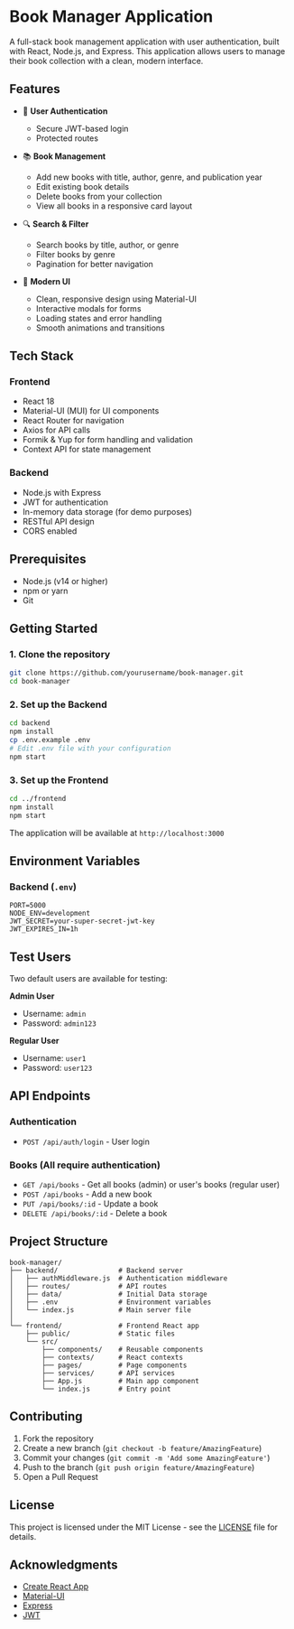 # Book Manager Application

A full-stack book management application with user authentication, built with React, Node.js, and Express. This application allows users to manage their book collection with a clean, modern interface.

## Features

- 🔐 **User Authentication**
  - Secure JWT-based login
  - Protected routes

- 📚 **Book Management**
  - Add new books with title, author, genre, and publication year
  - Edit existing book details
  - Delete books from your collection
  - View all books in a responsive card layout

- 🔍 **Search & Filter**
  - Search books by title, author, or genre
  - Filter books by genre
  - Pagination for better navigation

- 🎨 **Modern UI**
  - Clean, responsive design using Material-UI
  - Interactive modals for forms
  - Loading states and error handling
  - Smooth animations and transitions

## Tech Stack

### Frontend
- React 18
- Material-UI (MUI) for UI components
- React Router for navigation
- Axios for API calls
- Formik & Yup for form handling and validation
- Context API for state management

### Backend
- Node.js with Express
- JWT for authentication
- In-memory data storage (for demo purposes)
- RESTful API design
- CORS enabled

## Prerequisites

- Node.js (v14 or higher)
- npm or yarn
- Git

## Getting Started

### 1. Clone the repository
```bash
git clone https://github.com/yourusername/book-manager.git
cd book-manager
```

### 2. Set up the Backend
```bash
cd backend
npm install
cp .env.example .env
# Edit .env file with your configuration
npm start
```

### 3. Set up the Frontend
```bash
cd ../frontend
npm install
npm start
```

The application will be available at `http://localhost:3000`

## Environment Variables

### Backend (`.env`)
```
PORT=5000
NODE_ENV=development
JWT_SECRET=your-super-secret-jwt-key
JWT_EXPIRES_IN=1h
```

## Test Users

Two default users are available for testing:

**Admin User**
- Username: `admin`
- Password: `admin123`

**Regular User**
- Username: `user1`
- Password: `user123`

## API Endpoints

### Authentication
- `POST /api/auth/login` - User login

### Books (All require authentication)
- `GET /api/books` - Get all books (admin) or user's books (regular user)
- `POST /api/books` - Add a new book
- `PUT /api/books/:id` - Update a book
- `DELETE /api/books/:id` - Delete a book

## Project Structure

```
book-manager/
├── backend/               # Backend server
│   ├── authMiddleware.js  # Authentication middleware
│   ├── routes/            # API routes
│   ├── data/              # Initial Data storage
│   ├── .env               # Environment variables
│   └── index.js           # Main server file
│
└── frontend/              # Frontend React app
    ├── public/            # Static files
    └── src/
        ├── components/    # Reusable components
        ├── contexts/      # React contexts
        ├── pages/         # Page components
        ├── services/      # API services
        ├── App.js         # Main app component
        └── index.js       # Entry point
```

## Contributing

1. Fork the repository
2. Create a new branch (`git checkout -b feature/AmazingFeature`)
3. Commit your changes (`git commit -m 'Add some AmazingFeature'`)
4. Push to the branch (`git push origin feature/AmazingFeature`)
5. Open a Pull Request

## License

This project is licensed under the MIT License - see the [LICENSE](LICENSE) file for details.

## Acknowledgments

- [Create React App](https://create-react-app.dev/)
- [Material-UI](https://mui.com/)
- [Express](https://expressjs.com/)
- [JWT](https://jwt.io/)

